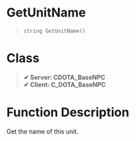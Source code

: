 # GetUnitName
> `string GetUnitName()`
# Class
> __✔ Server: CDOTA_BaseNPC__  
> __✔ Client: C_DOTA_BaseNPC__  
# Function Description
Get the name of this unit.
